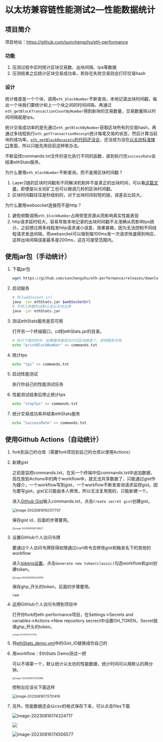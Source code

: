 # 以太坊兼容链性能测试2—性能数据统计

## 项目简介

项目地址：https://github.com/sunchengzhu/eth-performance

### 功能

1. 压测过程中实时统计区块交易数、出块间隔、tps等数据
2. 压测结束之后统计区块交易成功率，若存在失败交易则会打印交易hash

### 设计

统计维度是一个个块，调用`eth_blockNumber`不断查询，本地记录出块时间戳，每出一个块我们要统计和上一个块之间的时间间隔，再通过`eth_getBlockTransactionCountByNumber`得到新块的交易数量，交易数量除以时间间隔就是tps。

统计交易成功率的是先通过`eth_getBlockByNumber`获取区块所有的交易hash，再通过多线程执行`eth_getTransactionReceipt`统计每笔交易的状态，然后计算当前块的成功率。[`eth_getBlockReceipts`的代码还没合](https://github.com/ethereum/go-ethereum/pull/27702)，还没成为没在[以太坊标准接口](https://ethereum.github.io/execution-apis/api-documentation/)里面，所以只能先用目前这种笨办法。

不断监控commands.txt文件的变化执行不同的函数，直到执行完`successRate`会结束ethStats服务。

为什么要用`eth_blockNumber`不断查询，而不是用区块时间戳？

1. Layer2链的区块时间戳有不同解决机制并不是真正的出块时间，可以看[这篇文章](https://mirror.xyz/msfew.eth/XxP3h9n67mvQRivwJRM-XC-vX8zoUYI1A0O7bELMuPQ)，即便是以太坊矿工也可以微调几秒的区块时间戳。
2. 区块时间戳往往是秒级别的，对于出块时间较短的链，误差会比较大。

为什么要用websocket连接而不是http？

1. 避免频繁调用`eth_blockNumber`占用带宽资源从而影响真实性能表现
2. http请求延时较大，容易导致本地记录的出块时间戳不太准确从而影响tps统计。之前想过用多线程发http请求减小误差，效果甚微，因为无法控制不同线程请求发送间隔，而websocket可以做到每100ms发一次请求快速得到响应，这样出块间隔误差最多是200ms，这在可接受范围内。

## 使用jar包（手动统计）

1. 下载jar包

   ```bash
   wget https://github.com/sunchengzhu/eth-performance/releases/download/v1.0.0/ethStats.jar
   ```

2. 启动服务

   ```bash
   # 传入webSocket url
   java -jar ethStats.jar $webSocketUrl
   # 不传入参数的话默认连以太坊主网
   java -jar ethStats.jar
   ```

3. 测试ethStats服务是否可用

   打开另一个终端窗口，cd到ethStats.jar的目录。

   ```bash
   # 执行下面的命令，如果服务端成功打印区块高度了，说明服务可用
   echo "printBlockNumber" >> commands.txt
   ```

4. 统计tps

   ```bash
   echo "tps" >> commands.txt
   ```

5. 启动性能测试

   执行你自己的性能测试任务

6. 性能测试结束后停止统计tps

   ```bash
   echo "stopTps" >> commands.txt
   ```

7. 统计交易成功率并结束ethStats服务

   ```bash
   echo "successRate" >> commands.txt
   ```

## 使用Github Actions（自动统计）

1. fork到自己的仓库（需要fork项目到自己的仓库以使用Actions）

2. 新建gist

   之前是监控commands.txt，在另一个终端中往commands.txt中追加数据，现在放到Actions中的两个workflow中，就无法共享数据了，只能通过gist作为媒介，一个workflow写到gist，一个workflow不断发查询请求监控gist。因为要写gist，gist又只能由本人修改，所以无法复用我的，只能新建一个。

   进入[Github Gist](https://gist.github.com)输入commands.txt，点击`Create secret gist`创建gist。

   <img src="https://typora-1304641378.cos.ap-shanghai.myqcloud.com/images/image-20230816162317737.png" alt="image-20230816162317737" style="zoom:80%;"/> 

   保存gist id，后面的步骤要用。

   <img src="https://typora-1304641378.cos.ap-shanghai.myqcloud.com/images/image-20230816162736927.png" alt="image-20230816162736927" style="zoom:50%;"/>  

   

   

3. 设置GitHub个人访问令牌

   要通过个人访问令牌获得权限通过curl命令去修改gist和触发名下的其他的workflow

   进入[tokens设置](https://github.com/settings/tokens)，点击`Generate new token(classic)`勾选workflow和gist创建token。

   <img src="https://typora-1304641378.cos.ap-shanghai.myqcloud.com/images/image-20230816164328799.png" alt="image-20230816164328799" style="zoom:50%;" />    

   保存ghp_开头的token，后面的步骤要用。

   <img src="https://typora-1304641378.cos.ap-shanghai.myqcloud.com/images/%E6%88%AA%E5%9B%BE.png" alt="截图" style="zoom:50%;" />   

4. 运用GitHub个人访问令牌到项目中

   打开你fork的eth-performance项目，在Settings→Secrets and variables→Actions→New repository secrect中设置GH_TOKEN，Secret就填ghp_开头的token。

   <img src="https://typora-1304641378.cos.ap-shanghai.myqcloud.com/images/image-20230816172032582.png" alt="image-20230816172032582" style="zoom:40%;" />    

   

5. 将[ethStats_demo.yml](https://github.com/sunchengzhu/eth-performance/blob/main/.github/workflows/ethStats_demo.yml)中的Gist_ID替换成你自己的

6. 用workflow：EthStats Demo测试一把

   可以不填第一个，默认统计以太坊的性能数据，统计时间可以用默认的两分钟。

   <img src="https://typora-1304641378.cos.ap-shanghai.myqcloud.com/images/image-20230816173422886.png" alt="image-20230816173422886" style="zoom:50%;" /> 

   控制台应该长下面这样

   <img src="https://typora-1304641378.cos.ap-shanghai.myqcloud.com/images/image-20230816173731418.png" alt="image-20230816173731418" style="zoom:80%;" /> 

7. 另外，性能数据还会以csv的格式保存下来，可以点击files下载

   ![image-20230816174324717](https://typora-1304641378.cos.ap-shanghai.myqcloud.com/images/image-20230816174324717.png) 

   ![](https://typora-1304641378.cos.ap-shanghai.myqcloud.com/images/image-20230816174423125.png) 

   ![image-20230816174506577](https://typora-1304641378.cos.ap-shanghai.myqcloud.com/images/image-20230816174506577.png) 

